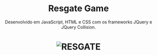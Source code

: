  <h1 align="center" dir="auto">Resgate Game </h1>


<p align="center" dir="auto">Desenvolvido em JavaScript, HTML e CSS com os frameworks JQuery e JQuery Collision.</p>

<a> <h1 align="center"> ![RESGATE](https://user-images.githubusercontent.com/81976280/134074314-4adb463d-39f1-4111-9230-eb171d77ccc8.jpg) </a>
